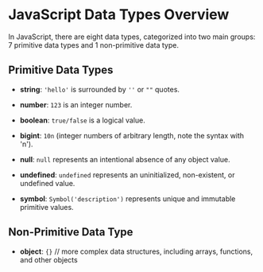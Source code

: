 # JavaScript Data Types Overview

In JavaScript, there are eight data types, categorized into two main groups: 7 primitive data types and 1 non-primitive data type.

## Primitive Data Types

- **string**: `'hello'` is surrounded by `''` or `""` quotes.

- **number**: `123` is an integer number.

- **boolean**: `true/false` is a logical value.

- **bigint**: `10n` (integer numbers of arbitrary length, note the syntax with 'n').

- **null**: `null` represents an intentional absence of any object value.

- **undefined**: `undefined` represents an uninitialized, non-existent, or undefined value.

- **symbol**: `Symbol('description')` represents unique and immutable primitive values.

## Non-Primitive Data Type

- **object**: `{}` // more complex data structures, including arrays, functions, and other objects
